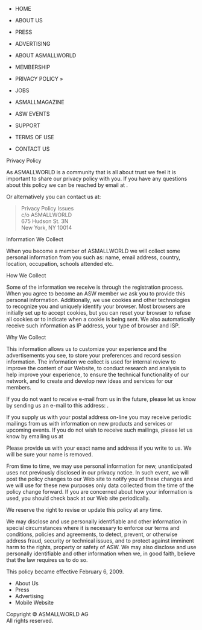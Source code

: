 *   HOME
*   ABOUT US
*   PRESS
*   ADVERTISING

*   ABOUT ASMALLWORLD
*   MEMBERSHIP
*   PRIVACY POLICY »
*   JOBS
*   ASMALLMAGAZINE
*   ASW EVENTS
*   SUPPORT
*   TERMS OF USE
*   CONTACT US

Privacy Policy

As ASMALLWORLD is a community that is all about trust we feel it is important to share our privacy policy with you. If you have any questions about this policy we can be reached by email at .

Or alternatively you can contact us at:

> Privacy Policy Issues  
> c/o ASMALLWORLD  
> 675 Hudson St. 3N  
> New York, NY 10014  

  
Information We Collect

When you become a member of ASMALLWORLD we will collect some personal information from you such as: name, email address, country, location, occupation, schools attended etc.

How We Collect

Some of the information we receive is through the registration process. When you agree to become an ASW member we ask you to provide this personal information. Additionally, we use cookies and other technologies to recognize you and uniquely identify your browser. Most browsers are initially set up to accept cookies, but you can reset your browser to refuse all cookies or to indicate when a cookie is being sent. We also automatically receive such information as IP address, your type of browser and ISP.

Why We Collect

This information allows us to customize your experience and the advertisements you see, to store your preferences and record session information. The information we collect is used for internal review to improve the content of our Website, to conduct research and analysis to help improve your experience, to ensure the technical functionality of our network, and to create and develop new ideas and services for our members.

If you do not want to receive e-mail from us in the future, please let us know by sending us an e-mail to this address: .

If you supply us with your postal address on-line you may receive periodic mailings from us with information on new products and services or upcoming events. If you do not wish to receive such mailings, please let us know by emailing us at

Please provide us with your exact name and address if you write to us. We will be sure your name is removed.

From time to time, we may use personal information for new, unanticipated uses not previously disclosed in our privacy notice. In such event, we will post the policy changes to our Web site to notify you of these changes and we will use for these new purposes only data collected from the time of the policy change forward. If you are concerned about how your information is used, you should check back at our Web site periodically.

We reserve the right to revise or update this policy at any time.

We may disclose and use personally identifiable and other information in special circumstances where it is necessary to enforce our terms and conditions, policies and agreements, to detect, prevent, or otherwise address fraud, security or technical issues, and to protect against imminent harm to the rights, property or safety of ASW. We may also disclose and use personally identifiable and other information when we, in good faith, believe that the law requires us to do so.

This policy became effective February 6, 2009.

*   About Us
*   Press
*   Advertising
*   Mobile Website

Copyright © ASMALLWORLD AG  
All rights reserved.